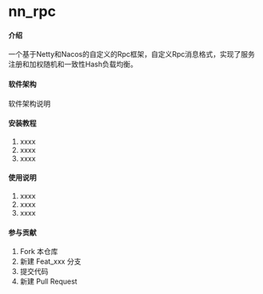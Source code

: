 # nn_rpc

#### 介绍
一个基于Netty和Nacos的自定义的Rpc框架，自定义Rpc消息格式，实现了服务注册和加权随机和一致性Hash负载均衡。

#### 软件架构
软件架构说明

#### 安装教程

1.  xxxx
2.  xxxx
3.  xxxx

#### 使用说明

1.  xxxx
2.  xxxx
3.  xxxx

#### 参与贡献

1.  Fork 本仓库
2.  新建 Feat_xxx 分支
3.  提交代码
4.  新建 Pull Request

